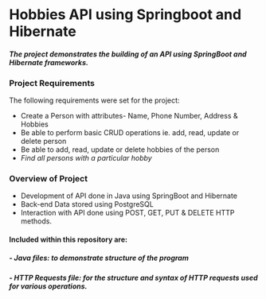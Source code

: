 # Hobbies API using Springboot and Hibernate

#### _The project demonstrates the building of an API using SpringBoot and Hibernate frameworks._

### Project Requirements
The following requirements were set for the project:
- Create a Person with attributes- Name, Phone Number, Address & Hobbies
- Be able to perform basic CRUD operations ie. add, read, update or delete person
- Be able to add, read, update or delete hobbies of the person
- _Find all persons with a particular hobby_


### Overview of Project
- Development of API done in Java using SpringBoot and Hibernate
- Back-end Data stored using PostgreSQL
- Interaction with API done using POST, GET, PUT & DELETE HTTP methods.


#### Included within this repository are:
##### - Java files: to demonstrate structure of the program
##### - HTTP Requests file: for the structure and syntax of HTTP requests used for various operations.
